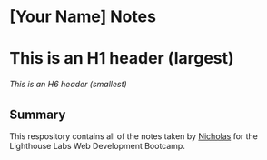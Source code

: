 # [Your Name] Notes 

# This is an H1 header (largest)
###### This is an H6 header (smallest)

## Summary

This respository contains all of the notes taken by [Nicholas](https://github.com/Njoe00) for the Lighthouse Labs Web Development Bootcamp.